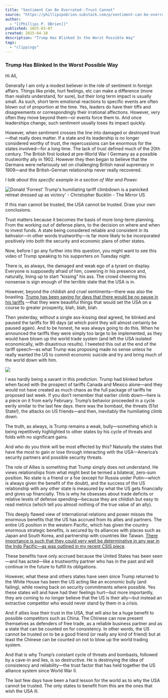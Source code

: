 ```yaml
---
title: "Sentiment Can Be Overrated--Trust Cannot"
source: "https://phillipspobrien.substack.com/p/sentiment-can-be-overrated-trust?publication_id=1176440&post_id=160995981&isFreemail=true&r=7br8e&triedRedirect=true"
author:
  - "[[Phillips P. OBrien]]"
published: 2025-03-07
created: 2025-04-10
description: "Trump Has Blinked In the Worst Possible Way"
tags:
  - "clippings"
---
```

### Trump Has Blinked In the Worst Possible Way

Hi All,

Generally I am only a modest believer in the role of sentiment in foreign affairs. Things like pride, hurt feelings, etc can make a difference (more than realists understand, for sure), but their long term impact is usually small. As such, short term emotional reactions to specific events are often blown out of proportion at the time. Yes, leaders do have their tiffs and disagreements or correspondingly their irrational affections. However, very often they move beyond them—or events force them to. And once leaderships change, such sentiment usually loses its impact quickly.

However, when sentiment crosses the line into damaged or destroyed trust—that really does matter. If a state and its leadership is no longer considered worthy of trust, the repercussions can be enormous for the states involved—for a long time. The lack of trust defined much of the 20th century. The British first looked at pre-World War I Germany as a possible trustworthy ally in 1902. However they then began to believe that the Germans were nefariously set on challenging British naval supremacy in 1909—and the British-German relationship never really recovered.

*I talk about this specific example in a section of War and Power.*

![Donald 'Forrest' Trump's humiliating tariff climbdown is a panicked retreat  dressed up as victory' - Christopher Bucktin - The Mirror US](https://substackcdn.com/image/fetch/w_1456,c_limit,f_auto,q_auto:good,fl_progressive:steep/https%3A%2F%2Fsubstack-post-media.s3.amazonaws.com%2Fpublic%2Fimages%2Ffe244ebb-6589-4b64-9fab-424ff78c5bd3_1200x1200.jpeg)

If this man cannot be trusted, the USA cannot be trusted. Draw your own conclusions.

Trust matters because it becomes the basis of more long-term planning. From the working out of defense plans, to the decision on where and when to invest funds. A state being considered reliable and consistent in its behvaior—in other words trustworthy—is far more likely to be incorporated positively into both the security and economic plans of other states.

Now, before I go any further into this question, you might want to see this video of Trump speaking to his supporters on Tuesday night.

There is, as always, the damaged and weak ego of a tyrant on display. Everyone is supposedly afraid of him, cowering in his presence and, naturally, lining up to start “kissing” his ass. The crowd cheering this nonsense is sign enough of the terrible state that the USA is in.

However, beyond the childish and cruel sentiments—there was also the boasting. [Trump has been saying for days that there would be no pause in his tariffs](https://apnews.com/article/trump-tariffs-recession-financial-markets-negotiations-retaliation-860760cdc1aa2cc58853c9aab987e36d) —that they were beautiful things that would set the USA on a course to greater prosperity, blah, blah, blah.

Then yesterday, without a single ass-kissing deal agreed, he blinked and paused the tariffs for 90 days (at which point they will almost certainly be paused again). And to be honest, he was always going to do this. When he announced the tariffs they were simply too large to be implemented, as they would have blown up the world trade system (and left the USA isolated economically, with disastrous results). I tweeted this out at the end of the tariff speech—as what Trump was proposing made no sense unless he really wanted the US to commit economic suicide and try and bring much of the world down with him.

![](https://phillipspobrien.substack.com/p/%7B%22src%22:%22https://substack-post-media.s3.amazonaws.com/public/images/88a6242f-4a93-4b4b-aaed-1fdc37117268_717x333.png%22,%22srcNoWatermark%22:null,%22fullscreen%22:null,%22imageSize%22:null,%22height%22:333,%22width%22:717,%22resizeWidth%22:null,%22bytes%22:32416,%22alt%22:null,%22title%22:null,%22type%22:%22image/png%22,%22href%22:null,%22belowTheFold%22:true,%22topImage%22:false,%22internalRedirect%22:%22https://phillipspobrien.substack.com/i/160995981?img=https%3A%2F%2Fsubstack-post-media.s3.amazonaws.com%2Fpublic%2Fimages%2F88a6242f-4a93-4b4b-aaed-1fdc37117268_717x333.png%22,%22isProcessing%22:false,%22align%22:null})

I was hardly being a savant in this prediction. Trump had blinked before when faced with the prospect of tariffs Canada and Mexico alone—and they would not have created as much chaos as the full package of tariffs he proposed last week. If you don’t remember that earlier climb down—here is a piece on it from early February. Trump’s behavior proceeded in a cycle eerily similar to the last few days. there was the bombast, the threats (51st State!), the attacks on US friends—and then, inevitably the humiliating climb down.

The truth, as always, is Trump remains a weak, bully—something which is being repetitively highlighted to other states by his cycle of threats and folds with no significant gains.

And who do you think will be most effected by this? Naturally the states that have the most to gain or lose through interacting with the USA—America’s security partners and possible security threats.

The role of Allies is something that Trump simply does not understand. He views relationships from what might best be termed a bilateral, zero-sum position. No state is a friend or a foe (except for Russia under Putin—which is always given the benefit of the doubt), and the success of the US relationship with any other state is measured by what the US gets financially and gives up financially. This is why he obsesses about trade deficits or relative levels of defense spending—because they are childish but easy to read metrics (which tell you almost nothing of the true value of an ally).

This deeply flawed view of international relations and power misses the enormous benefits that the US has accrued from its allies and partners. The entire US position in the western Pacific, which has given the country enormous strategic benefits, is secured by its alliances with places such as Japan and South Korea, and partnership with countries like Taiwan. [There importance is such that they could very well be determinative in any war in the Indo Pacific—as was outlined in my recent CSIS piece](https://www.csis.org/analysis/could-allies-decide-future-indo-pacific).

These benefits have only accrued because the United States has been seen—and has acted—like a trustworthy partner who has in the past and will continue in the future to fulfill its obligations.

However, what these and others states have seen since Trump returned to the White House has been the US acting like an economic bully (and failing), while rowing back on security commitments where possible. Yes these states will and have had their feelings hurt—but more importantly, they are coming to no longer believe that the US is their ally—but instead an extractive competitor who would never stand by them in a crisis.

And if allies lose their trust in the USA, that will also be a huge benefit to possible competitors such as China. The Chinese can now present themselves as defenders of free trade, as a reliable business partner and as a state that can be counted on for consistency. In other words, the US cannot be trusted on to be a good friend (or really any kind of friend) but at least the Chinese can be counted on not to blow up the world trading system.

And that is why Trump’s constant cycle of threats and bombasts, followed by a cave-in and lies, is so destructive. He is destroying the idea of consistency and reliability—the trust factor that has held together the US alliance system since World War II.

The last few days have been a hard lesson for the world as to why the USA cannot be trusted. The only states to benefit from this are the ones that wish the USA ill.